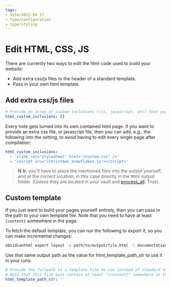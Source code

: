 ```yaml
---
tags:
- date/2022-04-17
- type/configuration
- type/styling
---
```

   
# Edit HTML, CSS, JS   
There are currently two ways to edit the html code used to build your website:   
   
   
- Add extra css/js files to the header of a standard template.   
- Pass in your own html template.   
   
## Add extra css/js files   
``` yaml
# Provide an array of custom inclusions (css, javascript, etc) that you would like to be included in the resultant html
html_custom_inclusions: []
```
   
   
Every note gets turned into its own contained html page. If you want to provide an extra css file, or javascript file, then you can add, e.g., the following into the setting, to avoid having to edit every single page after compilation:   
   
``` yaml
html_custom_inclusions:
  - '<link rel="stylesheet" href="/custom.css" />'
  - '<script src="/christmas_snowflakes.js"></script>'
```
   
   
> **N.b.** you'll have to place the mentioned files into the output yourself, and at the correct location; in this case directly in the html output folder. (Unless they are located in your vault and [process_all](../../Configurations/Configuration%20Options.md#process-all): True).   
   
## Custom template   
If you just want to build your pages yourself entirely, then you can pass in the path to your own template file. Note that you need to have at least `{content}` somewhere in the page.    
   
To fetch the default template, you can run the following to export it, so you can make incremental changes:   
   
``` bash
obsidianhtml export layout -o path/to/output/file.html -l documentation  # <documentation/tabs/minimal>
```
   
   
Use that same output path as the value for html_template_path_str to use it in your runs:   
   
``` yaml
# Provide the fullpath to a template file to use instead of standard template. 
# Note that this file must contain at least "{content}" somewhere in the page.
html_template_path_str: ''
```
